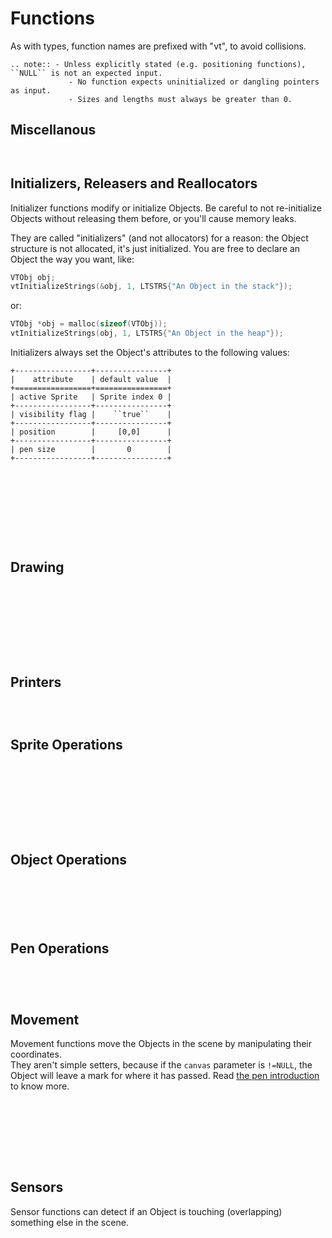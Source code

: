 # Functions

As with types, function names are prefixed with "vt", to avoid collisions.

```eval_rst
.. note:: - Unless explicitly stated (e.g. positioning functions), ``NULL`` is not an expected input.
             - No function expects uninitialized or dangling pointers as input.
             - Sizes and lengths must always be greater than 0.
```

## Miscellanous

``` doxygenfunction:: vtAbout
```

``` doxygenfunction:: vtChar
```

## Initializers, Releasers and Reallocators

Initializer functions modify or initialize Objects. Be careful to not re-initialize Objects without releasing them before, or you'll cause memory leaks.

They are called "initializers" (and not allocators) for a reason: the Object structure is not allocated, it's just initialized. You are free to declare an Object the way you want, like:

```c
VTObj obj;
vtInitializeStrings(&obj, 1, LTSTRS{"An Object in the stack"});
```

or:

```c
VTObj *obj = malloc(sizeof(VTObj));
vtInitializeStrings(obj, 1, LTSTRS{"An Object in the heap"});
```

Initializers always set the Object's attributes to the following values:

```eval_rst
+-----------------+----------------+
|    attribute    | default value  |
+=================+================+
| active Sprite   | Sprite index 0 |
+-----------------+----------------+
| visibility flag |    ``true``    |
+-----------------+----------------+
| position        |     [0,0]      |
+-----------------+----------------+
| pen size        |       0        |
+-----------------+----------------+
```

``` note:: Reallocators, like *initializers*, perform both memory deallocation and allocation to change the structure of an Object. They might seem convenient in several situations, but be aware of the potential performance impact of using them too often (irrelevant if confronted with I/O times).
```

``` doxygenfunction:: vtInitializeBlank
```

``` doxygenfunction:: vtInitializeArray
```

``` doxygenfunction:: vtInitializeFile
```

``` doxygenfunction:: vtInitializeStrings
```

``` doxygenfunction:: vtInitializeObj
```

``` doxygenfunction:: vtRelease
```

``` doxygenfunction:: vtCloneSprite
```

``` doxygenfunction:: vtResize
```

## Drawing

``` doxygenfunction:: vtRender
```

``` doxygenfunction:: vtStamp
```

``` doxygenfunction:: vtClear
```

``` doxygenfunction:: vtFill
```

``` doxygenfunction:: vtReplace
```

``` doxygenfunction:: vtShift
```

``` doxygenfunction:: vtRotate
```

``` doxygenfunction:: vtOverlay
```

``` doxygenfunction:: vtDrawAxes
```

## Printers

``` doxygenfunction:: vtPrint
```

``` doxygenfunction:: vtPrintToString
```

``` doxygenfunction:: vtPrintStringSize
```

## Sprite Operations

``` doxygenfunction:: vtSprites
```

``` doxygenfunction:: vtSpriteInd
```

``` doxygenfunction:: vtNextSprite
```

``` doxygenfunction:: vtPrecSprite
```

``` doxygenfunction:: vtSetSprite
```

``` doxygenfunction:: vtWidth
```

``` doxygenfunction:: vtHeight
```

``` doxygenfunction:: vtExtremum
```

``` doxygenfunction:: vtSetText
```

## Object Operations

``` doxygenfunction:: vtVisible
```

``` doxygenfunction:: vtShow
```

``` doxygenfunction:: vtHide
```

``` doxygenfunction:: vtSetVisibility
```

``` doxygenfunction:: vtSerialize
```

``` doxygenfunction:: vtSerializedArraySize
```

## Pen Operations

``` doxygenfunction:: vtPenGlyph
```

``` doxygenfunction:: vtPenSize
```

``` doxygenfunction:: vtSetPenSize
```

``` doxygenfunction:: vtSetPenGlyph
```

## Movement

Movement functions move the Objects in the scene by manipulating their coordinates.\
They aren't simple setters, because if the `canvas` parameter is `!=NULL`, the Object will leave a mark for where it has passed. Read [the pen introduction](<basic-concepts>) to know more.

``` doxygenfunction:: vtXPosition
```

``` doxygenfunction:: vtYPosition
```

``` doxygenfunction:: vtGotoXY
```

``` doxygenfunction:: vtGotoX
```

``` doxygenfunction:: vtGotoY
```

``` doxygenfunction:: vtChangeX
```

``` doxygenfunction:: vtChangeY
```

``` doxygenfunction:: vtAlign
```

## Sensors

Sensor functions can detect if an Object is touching (overlapping) something else in the scene.

``` doxygenfunction:: vtIsTouching
```

``` doxygenfunction:: vtIsTouchingGlyph
```

``` doxygenfunction:: vtIsOutside
```
